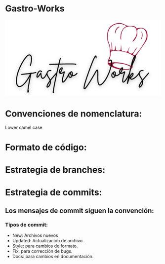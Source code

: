 # Gastro-Works
![Logo](imgs/logo.png)
# Convenciones de nomenclatura: 
Lower camel case
# Formato de código:

# Estrategia de branches:

# Estrategia de commits: 
## Los mensajes de commit siguen la convención: 
### Tipos de commit:
- New: Archivos nuevos
- Updated: Actualización de archivo. 
- Style: para cambios de formato. 
- Fix: para corrección de bugs.
- Docs: para cambios en documentación. 